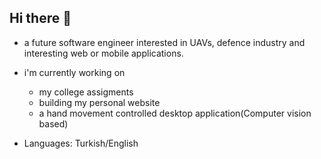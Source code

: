 ## Hi there 👋

- a future software engineer interested in UAVs, defence industry and interesting web or mobile applications. 
- i'm currently working on
  -   my college assigments
  -   building my personal website
  -   a hand movement controlled desktop application(Computer vision based)
    
- Languages: Turkish/English

<!--
**bariseg/bariseg** is a ✨ _special_ ✨ repository because its `README.md` (this file) appears on your GitHub profile.

Here are some ideas to get you started:

- 🔭 I’m currently working on ...
- 🌱 I’m currently learning ...
- 👯 I’m looking to collaborate on ...
- 🤔 I’m looking for help with ...
- 💬 Ask me about ...
- 📫 How to reach me: ...
- 😄 Pronouns: ...
- ⚡ Fun fact: ...
-->
